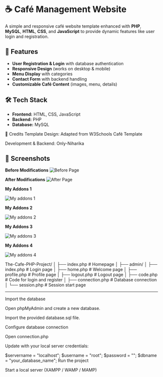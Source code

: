# ☕ Café Management Website  

A simple and responsive café website template enhanced with **PHP**, **MySQL**, **HTML**, **CSS**, and **JavaScript** to provide dynamic features like user login and registration.  

## 🚀 Features  
- **User Registration & Login** with database authentication  
- **Responsive Design** (works on desktop & mobile)  
- **Menu Display** with categories  
- **Contact Form** with backend handling  
- **Customizable Café Content** (images, menu, details)  

## 🛠️ Tech Stack  
- **Frontend:** HTML, CSS, JavaScript  
- **Backend:** PHP  
- **Database:** MySQL  

🙌 Credits
Template Design: Adapted from W3Schools Café Template

Development & Backend: Only-Niharika

## 📸 Screenshots

**Before Modifications**
![Before Page](Screenshots/before_page.png)

**After Modifications**
![After Page](Screenshots/after_page.png)

**My Addons 1**

![My addons 1](Screenshots/my_addons.png)

**My Addons 2**

![My addons 2](Screenshots/my_addons_1.png)

**My Addons 3**

![My addons 3](Screenshots/my_addons_2.png)

**My Addons 4**

![My addons 4](Screenshots/my_addons_3.png)


The-Cafe-PHP-Project/
│
├── index.php                             # Homepage
│
├── admin/
│   ├── index.php                         # Login page
│   ├── home.php                          # Welcome page
│   ├── profile.php                       # Profile page
│   ├── logout.php                        # Logout page
│   ├── code.php                          # Code for login and register
│   ├── connection.php                    # Database connection
│   └── session.php                       # Session start page

---

Import the database

Open phpMyAdmin and create a new database.

Import the provided database.sql file.

Configure database connection

Open connection.php

Update with your local server credentials:

$servername = "localhost";
$username = "root";
$password = "";
$dbname = "your_database_name";
Run the project

Start a local server (XAMPP / WAMP / MAMP)
